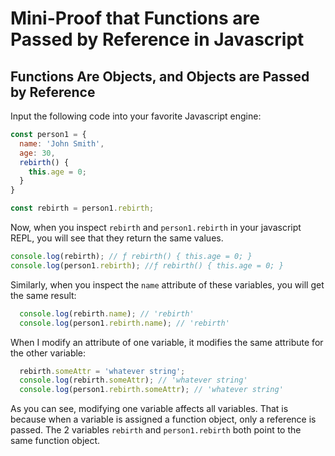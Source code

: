 # Mini-Proof that Functions are Passed by Reference in Javascript

## Functions Are Objects, and Objects are Passed by Reference

Input the following code into your favorite Javascript engine:

```javascript
const person1 = {
  name: 'John Smith',
  age: 30,
  rebirth() {
    this.age = 0;
  }
}

const rebirth = person1.rebirth;
```

Now, when you inspect `rebirth` and `person1.rebirth` in your javascript REPL, you will see that they return the same values.

```javascript
console.log(rebirth); // ƒ rebirth() { this.age = 0; }
console.log(person1.rebirth); //ƒ rebirth() { this.age = 0; }
```

Similarly, when you inspect the `name` attribute of these variables, you will get the same result:

```javascript
  console.log(rebirth.name); // 'rebirth'
  console.log(person1.rebirth.name); // 'rebirth'
```

When I modify an attribute of one variable, it modifies the same attribute for the other variable:

```javascript
  rebirth.someAttr = 'whatever string';
  console.log(rebirth.someAttr); // 'whatever string'
  console.log(person1.rebirth.someAttr); // 'whatever string'
```

As you can see, modifying one variable affects all variables. That is because when a variable is assigned a function object, only a reference is passed. The 2 variables `rebirth` and `person1.rebirth` both point to the same function object.
